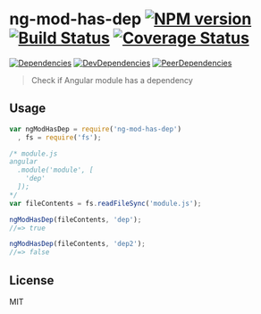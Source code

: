 # ng-mod-has-dep [![NPM version](https://badge.fury.io/js/ng-mod-has-dep.svg)](http://badge.fury.io/js/ng-mod-has-dep) [![Build Status](https://travis-ci.org/dustinspecker/ng-mod-has-dep.svg)](https://travis-ci.org/dustinspecker/ng-mod-has-dep) [![Coverage Status](https://img.shields.io/coveralls/dustinspecker/ng-mod-has-dep.svg)](https://coveralls.io/r/dustinspecker/ng-mod-has-dep?branch=master)
[![Dependencies](https://david-dm.org/dustinspecker/ng-mod-has-dep.svg)](https://david-dm.org/dustinspecker/ng-mod-has-dep/#info=dependencies&view=table) [![DevDependencies](https://david-dm.org/dustinspecker/ng-mod-has-dep/dev-status.svg)](https://david-dm.org/dustinspecker/ng-mod-has-dep/#info=devDependencies&view=table) [![PeerDependencies](https://david-dm.org/dustinspecker/ng-mod-has-dep/peer-status.svg)](https://david-dm.org/dustinspecker/ng-mod-has-dep/#info=peerDependencies&view=table)


> Check if Angular module has a dependency

## Usage

```javascript
var ngModHasDep = require('ng-mod-has-dep')
  , fs = require('fs');

/* module.js
angular
  .module('module', [
    'dep'
  ]);
*/
var fileContents = fs.readFileSync('module.js');

ngModHasDep(fileContents, 'dep');
//=> true

ngModHasDep(fileContents, 'dep2');
//=> false
```

## License
MIT